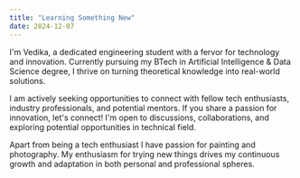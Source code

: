 ```yaml
---
title: "Learning Something New"
date: 2024-12-07
---
```


 I'm Vedika, a dedicated engineering student with a fervor for technology and innovation. Currently pursuing my BTech in Artificial Intelligence & Data Science degree, I thrive on turning theoretical knowledge into real-world solutions.

I am actively seeking opportunities to connect with fellow tech enthusiasts, industry professionals, and potential mentors. If you share a passion for innovation, let's connect! I'm open to discussions, collaborations, and exploring potential opportunities in technical field.

Apart from being a tech enthusiast I have passion for painting and photography. My enthusiasm for trying new things drives my continuous growth and adaptation in both personal and professional spheres.
